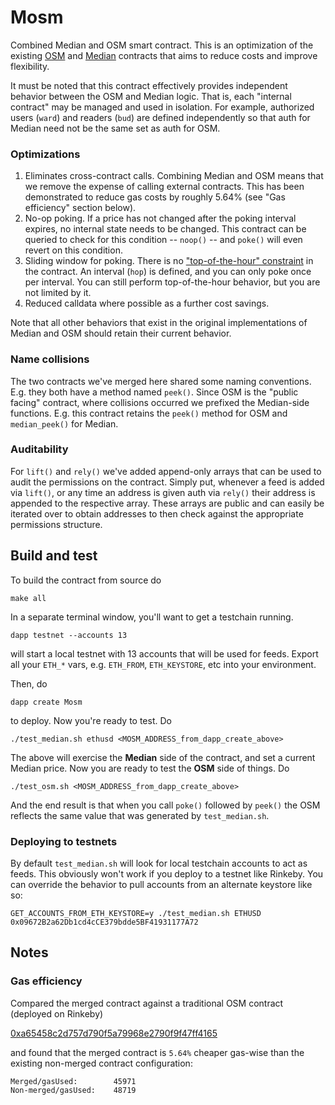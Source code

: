 # Mosm

Combined Median and OSM smart contract. This is an optimization of the existing [OSM](https://github.com/makerdao/osm) and [Median](https://github.com/makerdao/median) contracts that aims to reduce costs and improve flexibility.

It must be noted that this contract effectively provides independent behavior between the OSM and Median logic. That is, each "internal contract" may be managed and used in isolation. For example, authorized users (`ward`) and readers (`bud`) are defined independently so that auth for Median need not be the same set as auth for OSM.

### Optimizations

1. Eliminates cross-contract calls. Combining Median and OSM means that we remove the expense of calling external contracts. This has been demonstrated to reduce gas costs by roughly 5.64% (see "Gas efficiency" section below).
2. No-op poking. If a price has not changed after the poking interval expires, no internal state needs to be changed. This contract can be queried to check for this condition -- `noop()` -- and `poke()` will even revert on this condition.
3. Sliding window for poking. There is no ["top-of-the-hour" constraint](https://docs.makerdao.com/smart-contract-modules/oracle-module/oracle-security-module-osm-detailed-documentation#5.-failure-modes-bounds-on-operating-conditions-and-external-risk-factors) in the contract. An interval (`hop`) is defined, and you can only poke once per interval. You can still perform top-of-the-hour behavior, but you are not limited by it.
4. Reduced calldata where possible as a further cost savings.

Note that all other behaviors that exist in the original implementations of Median and OSM should retain their current behavior.

### Name collisions

The two contracts we've merged here shared some naming conventions. E.g. they both have a method named `peek()`. Since OSM is the "public facing" contract, where collisions occurred we prefixed the Median-side functions. E.g. this contract retains the `peek()` method for OSM and `median_peek()` for Median.

### Auditability

For `lift()` and `rely()` we've added append-only arrays that can be used to audit the permissions on the contract. Simply put, whenever a feed is added via `lift()`, or any time an address is given auth via `rely()` their address is appended to the respective array. These arrays are public and can easily be iterated over to obtain addresses to then check against the appropriate permissions structure.

## Build and test

To build the contract from source do

```
make all
```

In a separate terminal window, you'll want to get a testchain running.

```
dapp testnet --accounts 13
```

will start a local testnet with 13 accounts that will be used for feeds. Export all your `ETH_*` vars, e.g. `ETH_FROM`, `ETH_KEYSTORE`, etc into your environment.

Then, do

```
dapp create Mosm
```

to deploy. Now you're ready to test. Do

```
./test_median.sh ethusd <MOSM_ADDRESS_from_dapp_create_above>
```

The above will exercise the **Median** side of the contract, and set a current Median price. Now you are ready to test the **OSM** side of things. Do

```
./test_osm.sh <MOSM_ADDRESS_from_dapp_create_above>
```

And the end result is that when you call `poke()` followed by `peek()` the OSM reflects the same value that was generated by `test_median.sh`.

### Deploying to testnets

By default `test_median.sh` will look for local testchain accounts to act as feeds. This obviously won't work if you deploy to a testnet like Rinkeby. You can override the behavior to pull accounts from an alternate keystore like so:

```
GET_ACCOUNTS_FROM_ETH_KEYSTORE=y ./test_median.sh ETHUSD 0x09672B2a62Db1cd4cCE379bdde5BF41931177A72
```

## Notes

### Gas efficiency

Compared the merged contract against a traditional OSM contract (deployed on Rinkeby)

[0xa65458c2d757d790f5a79968e2790f9f47ff4165](https://rinkeby.etherscan.io/address/0xa65458c2d757d790f5a79968e2790f9f47ff4165#code)

and found that the merged contract is `5.64%` cheaper gas-wise than the existing non-merged contract configuration:

```
Merged/gasUsed:        45971
Non-merged/gasUsed:    48719
```